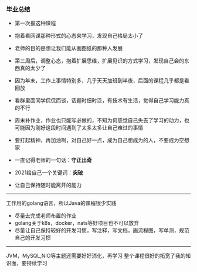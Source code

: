 ### **毕业总结**

- 第一次报这种课程

- 抱着看网课那种形式的心态来学习，发现自己格局太小了

- 老师的目的是想让我们能从画图纸的那种人发展

- 第三周后，调整心态，抱着扩展思维，扩展见识的方式学习，发现自己会的东西真的太少了

- 因为年末，工作上事情特别多，几乎天天加班到半夜，后面的课程几乎都是看回放

- 看群里面同学侃侃而谈，话题时细时泛，有技术有生活，觉得自己学习能力真的不行

- 周末补作业，作业也只能写必做的，不知为何感觉自己失去了学习的动力，也可能因为刚好这段时间遇到了太多太多让自己难过的事情

- 要打起精神，再加油啊，对自己好一点，成为自己想成为的人，不要成为空想家

- 一直记得老师的一句话：**守正出奇**

- 2021给自己一个关键词：**突破**

- 让自己保持随时能离开的能力

---
工作用的golang语言，所以Java的课程很少实践
- 尽量去完成老师布置的作业
- golang关于k8s，docker，nats等好项目也不可以放弃
- 尽量让自己保持较好的开发习惯，写注释，写文档，画流程图，写单测，规范自己的开发习惯

---
JVM，MySQL,NIO等主题还需要好好消化，再学习
整个课程很好的拓宽了我的知识面，要持续学习